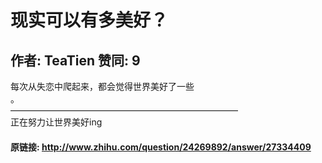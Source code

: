 # 现实可以有多美好？
## 作者: TeaTien  赞同: 9
每次从失恋中爬起来，都会觉得世界美好了一些  
。  
——————————————————————————  
正在努力让世界美好ing

#### 原链接: http://www.zhihu.com/question/24269892/answer/27334409